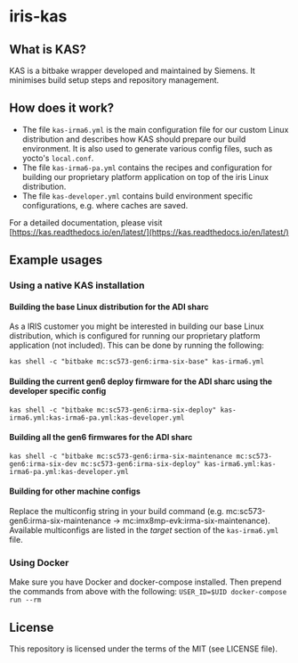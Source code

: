 # iris-kas

## What is KAS?
KAS is a bitbake wrapper developed and maintained by Siemens.
It minimises build setup steps and repository management.

## How does it work?
- The file `kas-irma6.yml` is the main configuration file for our custom Linux distribution and describes how KAS should prepare our build environment. It is also used to generate various config files, such as yocto's `local.conf`.
- The file `kas-irma6-pa.yml` contains the recipes and configuration for building our proprietary platform application on top of the iris Linux distribution.
- The file `kas-developer.yml` contains build environment specific configurations, e.g. where caches are saved.

For a detailed documentation, please visit [https://kas.readthedocs.io/en/latest/](https://kas.readthedocs.io/en/latest/)


## Example usages

### Using a native KAS installation

#### Building the base Linux distribution for the ADI sharc
As a IRIS customer you might be interested in building our base Linux distribution, which is configured for running our proprietary platform application (not included). This can be done by running the following:

`kas shell -c "bitbake mc:sc573-gen6:irma-six-base" kas-irma6.yml`

#### Building the current gen6 deploy firmware for the ADI sharc using the developer specific config
`kas shell -c "bitbake mc:sc573-gen6:irma-six-deploy" kas-irma6.yml:kas-irma6-pa.yml:kas-developer.yml`

#### Building all the gen6 firmwares for the ADI sharc
`kas shell -c "bitbake mc:sc573-gen6:irma-six-maintenance mc:sc573-gen6:irma-six-dev mc:sc573-gen6:irma-six-deploy" kas-irma6.yml:kas-irma6-pa.yml:kas-developer.yml`

#### Building for other machine configs
Replace the multiconfig string in your build command (e.g. mc:sc573-gen6:irma-six-maintenance -> mc:imx8mp-evk:irma-six-maintenance).
Available multiconfigs are listed in the *target* section of the `kas-irma6.yml` file.

### Using Docker

Make sure you have Docker and docker-compose installed. Then prepend the commands from above with the following:
`USER_ID=$UID docker-compose run --rm `

## License
This repository is licensed under the terms of the MIT (see LICENSE file).
